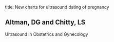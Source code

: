 title: New charts for ultrasound dating of pregnancy

## Altman, DG and Chitty, LS
Ultrasound in Obstetrics and Gynecology

